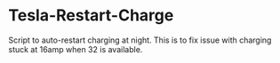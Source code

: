 # Tesla-Restart-Charge
Script to auto-restart charging at night. This is to fix issue with charging stuck at 16amp when 32 is available.
